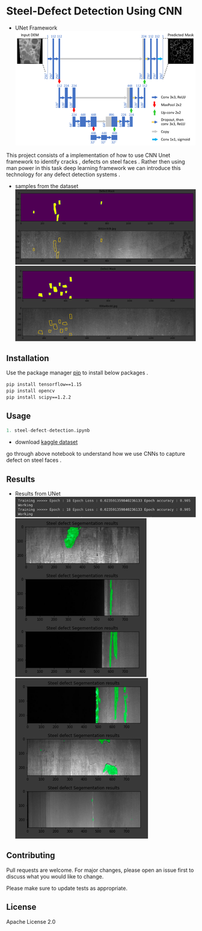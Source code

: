 # Steel-Defect Detection Using CNN

* UNet Framework
![](images/unet_img.png)

This project consists of a implementation of how to use CNN Unet framework to identify cracks , defects on steel faces . Rather then using man power in this task deep learning framework we can introduce this technology for any defect detection systems .

* samples from the dataset
![](images/img_1.png)
![](images/img_2.png)

## Installation

Use the package manager [pip](https://pip.pypa.io/en/stable/) to install below packages .

```bash
pip install tensorflow==1.15
pip install opencv
pip install scipy==1.2.2
```

## Usage

```python
1. steel-defect-detection.ipynb
```

* download [kaggle dataset](https://www.kaggle.com/c/severstal-steel-defect-detection)

go through above notebook to understand how we use CNNs to capture defect on steel faces . 

## Results

* Results from UNet
![](images/img_5.png)
![](images/img_3.png)
![](images/img_4.png)

## Contributing
Pull requests are welcome. For major changes, please open an issue first to discuss what you would like to change.

Please make sure to update tests as appropriate.

## License
Apache License 2.0